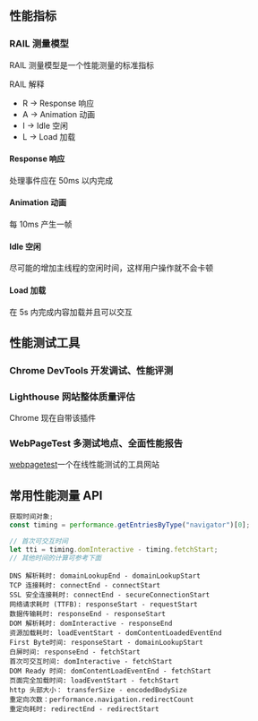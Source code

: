 ## 性能指标

### RAIL 测量模型

RAIL 测量模型是一个性能测量的标准指标

RAIL 解释

- R -> Response 响应
- A -> Animation 动画
- I -> Idle 空闲
- L -> Load 加载

#### Response 响应

处理事件应在 50ms 以内完成

#### Animation 动画

每 10ms 产生一帧

#### Idle 空闲

尽可能的增加主线程的空闲时间，这样用户操作就不会卡顿

#### Load 加载

在 5s 内完成内容加载并且可以交互

## 性能测试工具

### Chrome DevTools 开发调试、性能评测

### Lighthouse 网站整体质量评估

Chrome 现在自带该插件

### WebPageTest 多测试地点、全面性能报告

[webpagetest](https://webpagetest.org)一个在线性能测试的工具网站

## 常用性能测量 API

```js
获取时间对象;
const timing = performance.getEntriesByType("navigator")[0];

// 首次可交互时间
let tti = timing.domInteractive - timing.fetchStart;
// 其他时间的计算可参考下面
```

```
DNS 解析耗时: domainLookupEnd - domainLookupStart
TCP 连接耗时: connectEnd - connectStart
SSL 安全连接耗时: connectEnd - secureConnectionStart
网络请求耗时 (TTFB): responseStart - requestStart
数据传输耗时: responseEnd - responseStart
DOM 解析耗时: domInteractive - responseEnd
资源加载耗时: loadEventStart - domContentLoadedEventEnd
First Byte时间: responseStart - domainLookupStart
白屏时间: responseEnd - fetchStart
首次可交互时间: domInteractive - fetchStart
DOM Ready 时间: domContentLoadEventEnd - fetchStart
页面完全加载时间: loadEventStart - fetchStart
http 头部大小： transferSize - encodedBodySize
重定向次数：performance.navigation.redirectCount
重定向耗时: redirectEnd - redirectStart
```
